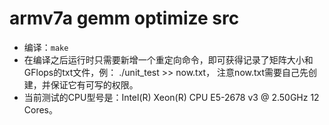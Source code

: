 # armv7a gemm optimize src

- 编译：`make` 
- 在编译之后运行时只需要新增一个重定向命令，即可获得记录了矩阵大小和GFlops的txt文件，例： ./unit_test >> now.txt， 注意now.txt需要自己先创建，并保证它有可写的权限。
- 当前测试的CPU型号是：Intel(R) Xeon(R) CPU E5-2678 v3 @ 2.50GHz 12 Cores。

